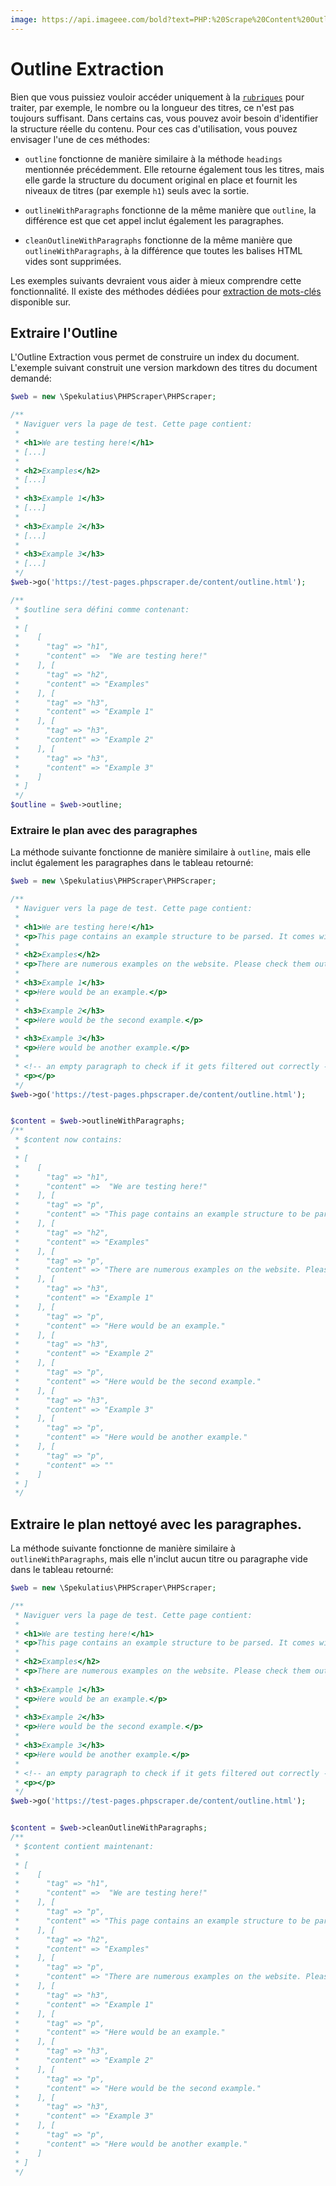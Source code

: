 ```yaml
---
image: https://api.imageee.com/bold?text=PHP:%20Scrape%20Content%20Outline&bg_image=https://images.unsplash.com/photo-1542762933-ab3502717ce7
---
```


# Outline Extraction

Bien que vous puissiez vouloir accéder uniquement à la [`rubriques`](/fr/examples/headings.html) pour traiter, par exemple, le nombre ou la longueur des titres, ce n'est pas toujours suffisant. Dans certains cas, vous pouvez avoir besoin d'identifier la structure réelle du contenu. Pour ces cas d'utilisation, vous pouvez envisager l'une de ces méthodes:

 - `outline` fonctionne de manière similaire à la méthode `headings` mentionnée précédemment. Elle retourne également tous les titres, mais elle garde la structure du document original en place et fournit les niveaux de titres (par exemple `h1`) seuls avec la sortie.

 - `outlineWithParagraphs` fonctionne de la même manière que `outline`, la différence est que cet appel inclut également les paragraphes.

 - `cleanOutlineWithParagraphs` fonctionne de la même manière que `outlineWithParagraphs`, à la différence que toutes les balises HTML vides sont supprimées.

Les exemples suivants devraient vous aider à mieux comprendre cette fonctionnalité. Il existe des méthodes dédiées pour [extraction de mots-clés](/fr/examples/extract-keywords.html) disponible sur.


## Extraire l'Outline

L'Outline Extraction vous permet de construire un index du document. L'exemple suivant construit une version markdown des titres du document demandé:

```php
$web = new \Spekulatius\PHPScraper\PHPScraper;

/**
 * Naviguer vers la page de test. Cette page contient:
 *
 * <h1>We are testing here!</h1>
 * [...]
 *
 * <h2>Examples</h2>
 * [...]
 *
 * <h3>Example 1</h3>
 * [...]
 *
 * <h3>Example 2</h3>
 * [...]
 *
 * <h3>Example 3</h3>
 * [...]
 */
$web->go('https://test-pages.phpscraper.de/content/outline.html');

/**
 * $outline sera défini comme contenant:
 *
 * [
 *    [
 *      "tag" => "h1",
 *      "content" =>  "We are testing here!"
 *    ], [
 *      "tag" => "h2",
 *      "content" => "Examples"
 *    ], [
 *      "tag" => "h3",
 *      "content" => "Example 1"
 *    ], [
 *      "tag" => "h3",
 *      "content" => "Example 2"
 *    ], [
 *      "tag" => "h3",
 *      "content" => "Example 3"
 *    ]
 * ]
 */
$outline = $web->outline;
```


### Extraire le plan avec des paragraphes

La méthode suivante fonctionne de manière similaire à `outline`, mais elle inclut également les paragraphes dans le tableau retourné:

```php
$web = new \Spekulatius\PHPScraper\PHPScraper;

/**
 * Naviguer vers la page de test. Cette page contient:
 *
 * <h1>We are testing here!</h1>
 * <p>This page contains an example structure to be parsed. It comes with a number of headings and nested paragraphs as an scrape example.</p>
 *
 * <h2>Examples</h2>
 * <p>There are numerous examples on the website. Please check them out to get more context on how scraping works.</p>
 *
 * <h3>Example 1</h3>
 * <p>Here would be an example.</p>
 *
 * <h3>Example 2</h3>
 * <p>Here would be the second example.</p>
 *
 * <h3>Example 3</h3>
 * <p>Here would be another example.</p>
 *
 * <!-- an empty paragraph to check if it gets filtered out correctly -->
 * <p></p>
 */
$web->go('https://test-pages.phpscraper.de/content/outline.html');


$content = $web->outlineWithParagraphs;
/**
 * $content now contains:
 *
 * [
 *    [
 *      "tag" => "h1",
 *      "content" =>  "We are testing here!"
 *    ], [
 *      "tag" => "p",
 *      "content" => "This page contains an example structure to be parsed. It comes with a number of headings and nested paragraphs as an scrape example."
 *    ], [
 *      "tag" => "h2",
 *      "content" => "Examples"
 *    ], [
 *      "tag" => "p",
 *      "content" => "There are numerous examples on the website. Please check them out to get more context on how scraping works."
 *    ], [
 *      "tag" => "h3",
 *      "content" => "Example 1"
 *    ], [
 *      "tag" => "p",
 *      "content" => "Here would be an example."
 *    ], [
 *      "tag" => "h3",
 *      "content" => "Example 2"
 *    ], [
 *      "tag" => "p",
 *      "content" => "Here would be the second example."
 *    ], [
 *      "tag" => "h3",
 *      "content" => "Example 3"
 *    ], [
 *      "tag" => "p",
 *      "content" => "Here would be another example."
 *    ], [
 *      "tag" => "p",
 *      "content" => ""
 *    ]
 * ]
 */
```


## Extraire le plan nettoyé avec les paragraphes.

La méthode suivante fonctionne de manière similaire à `outlineWithParagraphs`, mais elle n'inclut aucun titre ou paragraphe vide dans le tableau retourné:

```php
$web = new \Spekulatius\PHPScraper\PHPScraper;

/**
 * Naviguer vers la page de test. Cette page contient:
 *
 * <h1>We are testing here!</h1>
 * <p>This page contains an example structure to be parsed. It comes with a number of headings and nested paragraphs as an scrape example.</p>
 *
 * <h2>Examples</h2>
 * <p>There are numerous examples on the website. Please check them out to get more context on how scraping works.</p>
 *
 * <h3>Example 1</h3>
 * <p>Here would be an example.</p>
 *
 * <h3>Example 2</h3>
 * <p>Here would be the second example.</p>
 *
 * <h3>Example 3</h3>
 * <p>Here would be another example.</p>
 *
 * <!-- an empty paragraph to check if it gets filtered out correctly -->
 * <p></p>
 */
$web->go('https://test-pages.phpscraper.de/content/outline.html');


$content = $web->cleanOutlineWithParagraphs;
/**
 * $content contient maintenant:
 *
 * [
 *    [
 *      "tag" => "h1",
 *      "content" =>  "We are testing here!"
 *    ], [
 *      "tag" => "p",
 *      "content" => "This page contains an example structure to be parsed. It comes with a number of headings and nested paragraphs as an scrape example."
 *    ], [
 *      "tag" => "h2",
 *      "content" => "Examples"
 *    ], [
 *      "tag" => "p",
 *      "content" => "There are numerous examples on the website. Please check them out to get more context on how scraping works."
 *    ], [
 *      "tag" => "h3",
 *      "content" => "Example 1"
 *    ], [
 *      "tag" => "p",
 *      "content" => "Here would be an example."
 *    ], [
 *      "tag" => "h3",
 *      "content" => "Example 2"
 *    ], [
 *      "tag" => "p",
 *      "content" => "Here would be the second example."
 *    ], [
 *      "tag" => "h3",
 *      "content" => "Example 3"
 *    ], [
 *      "tag" => "p",
 *      "content" => "Here would be another example."
 *    ]
 * ]
 */
```
